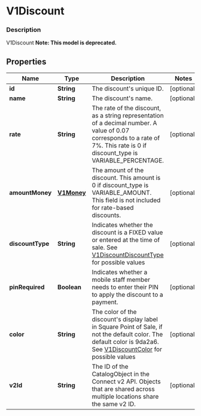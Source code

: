 
# V1Discount

### Description

V1Discount
**Note: This model is deprecated.**

## Properties
Name | Type | Description | Notes
------------ | ------------- | ------------- | -------------
**id** | **String** | The discount&#39;s unique ID. |  [optional]
**name** | **String** | The discount&#39;s name. |  [optional]
**rate** | **String** | The rate of the discount, as a string representation of a decimal number. A value of 0.07 corresponds to a rate of 7%. This rate is 0 if discount_type is VARIABLE_PERCENTAGE. |  [optional]
**amountMoney** | [**V1Money**](V1Money.md) | The amount of the discount. This amount is 0 if discount_type is VARIABLE_AMOUNT. This field is not included for rate-based discounts. |  [optional]
**discountType** | **String** | Indicates whether the discount is a FIXED value or entered at the time of sale. See [V1DiscountDiscountType](#type-v1discountdiscounttype) for possible values |  [optional]
**pinRequired** | **Boolean** | Indicates whether a mobile staff member needs to enter their PIN to apply the discount to a payment. |  [optional]
**color** | **String** | The color of the discount&#39;s display label in Square Point of Sale, if not the default color. The default color is 9da2a6. See [V1DiscountColor](#type-v1discountcolor) for possible values |  [optional]
**v2Id** | **String** | The ID of the CatalogObject in the Connect v2 API. Objects that are shared across multiple locations share the same v2 ID. |  [optional]



